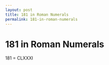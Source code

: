 ```yaml
---
layout: post
title: 181 in Roman Numerals
permalink: 181-in-roman-numerals
---
```


# 181 in Roman Numerals

181 = CLXXXI
